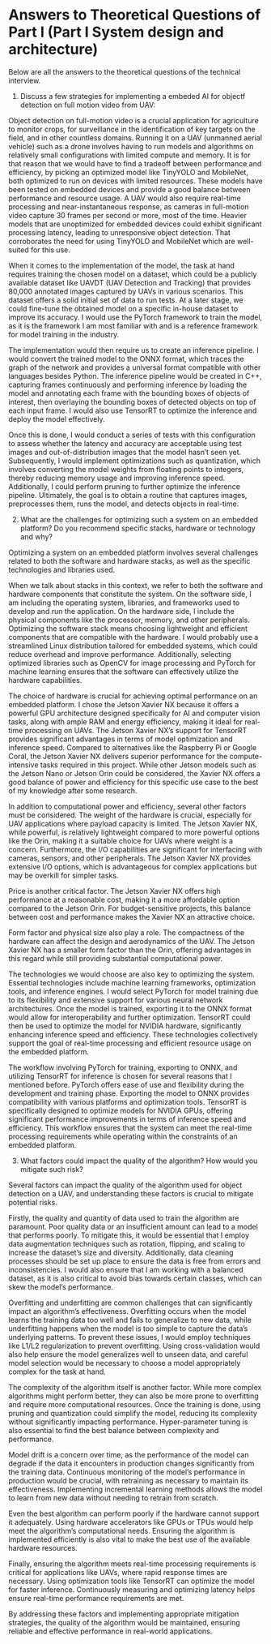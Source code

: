 # Answers to Theoretical Questions of Part I (Part I System design and architecture)

Below are all the answers to the theoretical questions of the technical interview.


1. Discuss a few strategies for implementing a embeded AI for objectf detection on full motion video from UAV: 

Object detection on full-motion video is a crucial application for agriculture to monitor crops, for surveillance in the identification of key targets on the field, and in other countless domains. Running it on a UAV (unmanned aerial vehicle) such as a drone involves having to run models and algorithms on relatively small configurations with limited compute and memory. It is for that reason that we would have to find a tradeoff between performance and efficiency, by picking an optimized model like TinyYOLO and MobileNet, both optimized to run on devices with limited resources. These models have been tested on embedded devices and provide a good balance between performance and resource usage. A UAV would also require real-time processing and near-instantaneous response, as cameras in full-motion video capture 30 frames per second or more, most of the time. Heavier models that are unoptimized for embedded devices could exhibit significant processing latency, leading to unresponsive object detection. That corroborates the need for using TinyYOLO and MobileNet which are well-suited for this use.

When it comes to the implementation of the model, the task at hand requires training the chosen model on a dataset, which could be a publicly available dataset like UAVDT (UAV Detection and Tracking) that provides 80,000 annotated images captured by UAVs in various scenarios. This dataset offers a solid initial set of data to run tests. At a later stage, we could fine-tune the obtained model on a specific in-house dataset to improve its accuracy. I would use the PyTorch framework to train the model, as it is the framework I am most familiar with and is a reference framework for model training in the industry.

The implementation would then require us to create an inference pipeline. I would convert the trained model to the ONNX format, which traces the graph of the network and provides a universal format compatible with other languages besides Python. The inference pipeline would be created in C++, capturing frames continuously and performing inference by loading the model and annotating each frame with the bounding boxes of objects of interest, then overlaying the bounding boxes of detected objects on top of each input frame. I would also use TensorRT to optimize the inference and deploy the model effectively.

Once this is done, I would conduct a series of tests with this configuration to assess whether the latency and accuracy are acceptable using test images and out-of-distribution images that the model hasn’t seen yet. Subsequently, I would implement optimizations such as quantization, which involves converting the model weights from floating points to integers, thereby reducing memory usage and improving inference speed. Additionally, I could perform pruning to further optimize the inference pipeline. Ultimately, the goal is to obtain a routine that captures images, preprocesses them, runs the model, and detects objects in real-time.




2. What are the challenges for optimizing such a system on an embedded platform? Do you recommend specific stacks, hardware or technology and why?

Optimizing a system on an embedded platform involves several challenges related to both the software and hardware stacks, as well as the specific technologies and libraries used.

When we talk about stacks in this context, we refer to both the software and hardware components that constitute the system. On the software side, I am including the operating system, libraries, and frameworks used to develop and run the application. On the hardware side, I include the physical components like the processor, memory, and other peripherals. Optimizing the software stack means choosing lightweight and efficient components that are compatible with the hardware. I would probably use a streamlined Linux distribution tailored for embedded systems, which could reduce overhead and improve performance. Additionally, selecting optimized libraries such as OpenCV for image processing and PyTorch for machine learning ensures that the software can effectively utilize the hardware capabilities.

The choice of hardware is crucial for achieving optimal performance on an embedded platform. I chose the Jetson Xavier NX because it offers a powerful GPU architecture designed specifically for AI and computer vision tasks, along with ample RAM and energy efficiency, making it ideal for real-time processing on UAVs. The Jetson Xavier NX’s support for TensorRT provides significant advantages in terms of model optimization and inference speed. Compared to alternatives like the Raspberry Pi or Google Coral, the Jetson Xavier NX delivers superior performance for the compute-intensive tasks required in this project. While other Jetson models such as the Jetson Nano or Jetson Orin could be considered, the Xavier NX offers a good balance of power and efficiency for this specific use case to the best of my knowledge after some research.

In addition to computational power and efficiency, several other factors must be considered. The weight of the hardware is crucial, especially for UAV applications where payload capacity is limited. The Jetson Xavier NX, while powerful, is relatively lightweight compared to more powerful options like the Orin, making it a suitable choice for UAVs where weight is a concern. Furthermore, the I/O capabilities are significant for interfacing with cameras, sensors, and other peripherals. The Jetson Xavier NX provides extensive I/O options, which is advantageous for complex applications but may be overkill for simpler tasks.

Price is another critical factor. The Jetson Xavier NX offers high performance at a reasonable cost, making it a more affordable option compared to the Jetson Orin. For budget-sensitive projects, this balance between cost and performance makes the Xavier NX an attractive choice.

Form factor and physical size also play a role. The compactness of the hardware can affect the design and aerodynamics of the UAV. The Jetson Xavier NX has a smaller form factor than the Orin, offering advantages in this regard while still providing substantial computational power.

The technologies we would choose are also key to optimizing the system. Essential technologies include machine learning frameworks, optimization tools, and inference engines. I would select PyTorch for model training due to its flexibility and extensive support for various neural network architectures. Once the model is trained, exporting it to the ONNX format would allow for interoperability and further optimization. TensorRT could then be used to optimize the model for NVIDIA hardware, significantly enhancing inference speed and efficiency. These technologies collectively support the goal of real-time processing and efficient resource usage on the embedded platform.

The workflow involving PyTorch for training, exporting to ONNX, and utilizing TensorRT for inference is chosen for several reasons that I mentioned before. PyTorch offers ease of use and flexibility during the development and training phase. Exporting the model to ONNX provides compatibility with various platforms and optimization tools. TensorRT is specifically designed to optimize models for NVIDIA GPUs, offering significant performance improvements in terms of inference speed and efficiency. This workflow ensures that the system can meet the real-time processing requirements while operating within the constraints of an embedded platform.

3. What factors could impact the quality of the algorithm? How would you mitigate such risk?

Several factors can impact the quality of the algorithm used for object detection on a UAV, and understanding these factors is crucial to mitigate potential risks.

Firstly, the quality and quantity of data used to train the algorithm are paramount. Poor quality data or an insufficient amount can lead to a model that performs poorly. To mitigate this, it would be essential that I employ data augmentation techniques such as rotation, flipping, and scaling to increase the dataset’s size and diversity. Additionally, data cleaning processes should be set up place to ensure the data is free from errors and inconsistencies. I would also ensure that I am working with a balanced dataset, as it is also critical to avoid bias towards certain classes, which can skew the model’s performance.

Overfitting and underfitting are common challenges that can significantly impact an algorithm’s effectiveness. Overfitting occurs when the model learns the training data too well and fails to generalize to new data, while underfitting happens when the model is too simple to capture the data’s underlying patterns. To prevent these issues, I would employ techniques like L1/L2 regularization to prevent overfitting. Using cross-validation would also help ensure the model generalizes well to unseen data, and careful model selection would be necessary to choose a model appropriately complex for the task at hand.

The complexity of the algorithm itself is another factor. While more complex algorithms might perform better, they can also be more prone to overfitting and require more computational resources. Once the training is done, using pruning and quantization could simplify the model, reducing its complexity without significantly impacting performance. Hyper-parameter tuning is also essential to find the best balance between complexity and performance.

Model drift is a concern over time, as the performance of the model can degrade if the data it encounters in production changes significantly from the training data. Continuous monitoring of the model’s performance in production would be crucial, with retraining as necessary to maintain its effectiveness. Implementing incremental learning methods allows the model to learn from new data without needing to retrain from scratch.

Even the best algorithm can perform poorly if the hardware cannot support it adequately. Using hardware accelerators like GPUs or TPUs would help meet the algorithm’s computational needs. Ensuring the algorithm is implemented efficiently is also vital to make the best use of the available hardware resources.

Finally, ensuring the algorithm meets real-time processing requirements is critical for applications like UAVs, where rapid response times are necessary. Using optimization tools like TensorRT can optimize the model for faster inference. Continuously measuring and optimizing latency helps ensure real-time performance requirements are met.

By addressing these factors and implementing appropriate mitigation strategies, the quality of the algorithm would be maintained, ensuring reliable and effective performance in real-world applications.